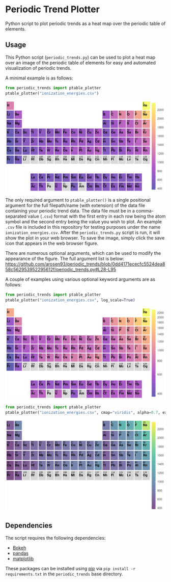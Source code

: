 # Periodic Trend Plotter

Python script to plot periodic trends as a heat map over the periodic table of elements.

## Usage

This Python script (`periodic_trends.py`) can be used to plot a heat map over an image of the periodic table of elements for easy and automated visualization of periodic trends.

A minimal example is as follows:

```python
from periodic_trends import ptable_plotter
ptable_plotter("ionization_energies.csv")
```

![plot1](example_images/plot1.png)

The only required argument to `ptable_plotter()` is a single positional argument for the full filepath/name (with extension) of the data file containing your periodic trend data. The data file must be in a comma-separated value (`.csv`) format with the first entry in each row being the atom symbol and the second entry being the value you wish to plot. An example `.csv` file is included in this repository for testing purposes under the name `ionization_energies.csv`. After the `periodic_trends.py` script is run, it will show the plot in your web browser. To save the image, simply click the save icon that appears in the web browser figure.

There are numerous optional arguments, which can be used to modify the appearance of the figure. The full argument list is below:
[https://github.com/arosen93/periodic_trends/blob/0dd4171ececfc5524dea858c562953952295612f/periodic_trends.py#L28-L95
](https://github.com/Andrew-S-Rosen/periodic_trends/blob/ba8224d701986ee0215af2eb0f6c37de9ef2e683/ptable_trends.py#L28-L101)

A couple of examples using various optional keyword arguments are as follows:

```python
from periodic_trends import ptable_plotter
ptable_plotter("ionization_energies.csv", log_scale=True)
```

![plot2](example_images/plot2.png)

```python
from periodic_trends import ptable_plotter
ptable_plotter("ionization_energies.csv", cmap="viridis", alpha=0.7, extended=False, periods_remove=[1])
```

![plot3](example_images/plot3.png)

## Dependencies

The script requires the following dependencies:

- [Bokeh](http://bokeh.pydata.org/en/latest/)
- [pandas](http://pandas.pydata.org/)
- [matplotlib](http://matplotlib.org/)

These packages can be installed using [pip](https://pip.pypa.io/en/stable/) via `pip install -r requirements.txt` in the `periodic_trends` base directory.
